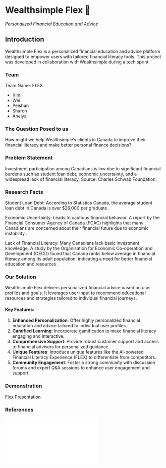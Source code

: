 # Wealthsimple Flex 💪

*Personalized Financial Education and Advice*

## Introduction
Wealthsimple Flex is a personalized financial education and advice platform designed to empower users with tailored financial literacy tools. This project was developed in collaboration with Wealthsimple during a tech sprint.

### Team
Team Name: FLEX
- Kim
- Wei
- Peishan
- Sharon
- Anelya

### The Question Posed to us
How might we help Wealthsimple‘s clients in Canada to improve their financial literacy and make better personal finance decisions?

### Problem Statement
Investment participation among Canadians is low due to significant financial burdens such as student loan debt, economic uncertainty, and a widespread lack of financial literacy. Source: Charles Schwab Foundation.

### Research Facts
Student Loan Debt: According to Statistics Canada, the average student loan debt in Canada is over $26,000 per graduate .

Economic Uncertainty: Leads to cautious financial behavior. A report by the Financial Consumer Agency of Canada (FCAC) highlights that many Canadians are concerned about their financial future due to economic instability .

Lack of Financial Literacy: Many Canadians lack basic investment knowledge. A study by the Organisation for Economic Co-operation and Development (OECD) found that Canada ranks below average in financial literacy among its adult population, indicating a need for better financial education and resources .

### Our Solution
Wealthsimple Flex delivers personalized financial advice based on user profiles and goals. It leverages user input to recommend educational resources and strategies tailored to individual financial journeys.

#### Key Features:
1.	**Enhanced Personalization**: Offer highly personalized financial education and advice tailored to individual user profiles.
2.	**Gamified Learning**: Incorporate gamification to make financial literacy engaging and interactive.
3.	**Comprehensive Support**: Provide robust customer support and access to financial advisors for personalized guidance.
4.	**Unique Features**: Introduce unique features like the AI-powered Financial Literacy Experience (FLEX) to differentiate from competitors.
5.	**Community Engagement**: Foster a strong community with discussion forums and expert Q&A sessions to enhance user engagement and support.


### Demonstration
[Flex Presentation](#/client/assets/Financial%20Literacy%20Experience%20-%20FLEX%20-%20Team%208.pptx)

### References
![Certificate of Participation](/client/assets/certificate.pdf)
